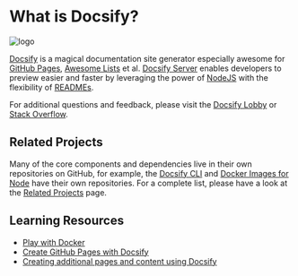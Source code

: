 # What is Docsify?

![logo](https://raw.githubusercontent.com/docsifyjs/docsify-cli/master/media/icon.svg?sanitize=true)

[Docsify](https://docsify.js.org/) is a magical documentation site generator especially awesome for [GitHub Pages](https://pages.github.com/), [Awesome Lists](https://github.com/topics/awesome) et al. [Docsify Server](http://docsifyjs.github.io/docsify-cli/) enables developers to preview easier and faster by leveraging the power of [NodeJS](https://nodejs.org/en/download/) with the flexibility of [READMEs](https://help.github.com/en/github/creating-cloning-and-archiving-repositories/about-readmes).

For additional questions and feedback, please visit the [Docsify Lobby](https://discord.gg/3NwKFyR/) or [Stack Overflow](https://stackoverflow.com/questions/tagged/docsify).

## Related Projects

Many of the core components and dependencies live in their own repositories on GitHub, for example, the [Docsify CLI](https://github.com/docsifyjs/docsify-cli) and [Docker Images for Node](https://github.com/nodejs/docker-node) have their own repositories. For a complete list, please have a look at the [Related Projects](CONTRIBUTING.md#related-projects) page.

## Learning Resources

- [Play with Docker](https://www.docker.com/play-with-docker)
- [Create GitHub Pages with Docsify](https://www.youtube.com/watch?v=TV88lp7egMw)
- [Creating additional pages and content using Docsify](https://docsify.js.org/#/more-pages)